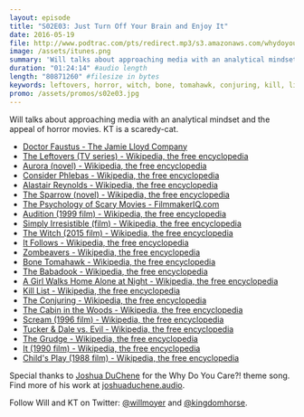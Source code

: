 ```yaml
---
layout: episode
title: "S02E03: Just Turn Off Your Brain and Enjoy It"
date: 2016-05-19
file: http://www.podtrac.com/pts/redirect.mp3/s3.amazonaws.com/whydoyoucare.fm/Why+Do+You+Care+-+S02E03.mp3
image: /assets/itunes.png
summary: 'Will talks about approaching media with an analytical mindset and the appeal of horror movies. KT is a scaredy-cat.'
duration: "01:24:14" #audio length
length: "80871260" #filesize in bytes
keywords: leftovers, horror, witch, bone, tomahawk, conjuring, kill, list, cabin, woods, it, follows, 
promo: /assets/promos/s02e03.jpg
---
```


Will talks about approaching media with an analytical mindset and the appeal of horror movies. KT is a scaredy-cat.

<ul>
  <li><a href="http://thejamielloydcompany.com/our-shows/doctor-faustus">Doctor Faustus - The Jamie Lloyd Company</a></li>
  <li><a href="https://en.wikipedia.org/wiki/The_Leftovers_(TV_series)">The Leftovers (TV series) - Wikipedia, the free encyclopedia</a></li>
  <li><a href="https://en.wikipedia.org/wiki/Aurora_(novel)">Aurora (novel) - Wikipedia, the free encyclopedia</a></li>
  <li><a href="https://en.wikipedia.org/wiki/Consider_Phlebas">Consider Phlebas - Wikipedia, the free encyclopedia</a></li>
  <li><a href="https://en.wikipedia.org/wiki/Alastair_Reynolds">Alastair Reynolds - Wikipedia, the free encyclopedia</a></li>
  <li><a href="https://en.wikipedia.org/wiki/The_Sparrow_(novel)">The Sparrow (novel) - Wikipedia, the free encyclopedia</a></li>
  <li><a href="http://filmmakeriq.com/lessons/the-psychology-of-scary-movies/">The Psychology of Scary Movies - FilmmakerIQ.com</a></li>
  <li><a href="https://en.wikipedia.org/wiki/Audition_(1999_film)">Audition (1999 film) - Wikipedia, the free encyclopedia</a></li>
  <li><a href="https://en.wikipedia.org/wiki/Simply_Irresistible_(film)">Simply Irresistible (film) - Wikipedia, the free encyclopedia</a></li>
  <li><a href="https://en.wikipedia.org/wiki/The_Witch_(2015_film)">The Witch (2015 film) - Wikipedia, the free encyclopedia</a></li>
  <li><a href="https://en.wikipedia.org/wiki/It_Follows">It Follows - Wikipedia, the free encyclopedia</a></li>
  <li><a href="https://en.wikipedia.org/wiki/Zombeavers">Zombeavers - Wikipedia, the free encyclopedia</a></li>
  <li><a href="https://en.wikipedia.org/wiki/Bone_Tomahawk">Bone Tomahawk - Wikipedia, the free encyclopedia</a></li>
  <li><a href="https://en.wikipedia.org/wiki/The_Babadook">The Babadook - Wikipedia, the free encyclopedia</a></li>
  <li><a href="https://en.wikipedia.org/wiki/A_Girl_Walks_Home_Alone_at_Night">A Girl Walks Home Alone at Night - Wikipedia, the free encyclopedia</a></li>
  <li><a href="https://en.wikipedia.org/wiki/Kill_List">Kill List - Wikipedia, the free encyclopedia</a></li>
  <li><a href="https://en.wikipedia.org/wiki/The_Conjuring">The Conjuring - Wikipedia, the free encyclopedia</a></li>
  <li><a href="https://en.wikipedia.org/wiki/The_Cabin_in_the_Woods">The Cabin in the Woods - Wikipedia, the free encyclopedia</a></li>
  <li><a href="https://en.wikipedia.org/wiki/Scream_(1996_film)">Scream (1996 film) - Wikipedia, the free encyclopedia</a></li>
  <li><a href="https://en.wikipedia.org/wiki/Tucker_%26_Dale_vs._Evil">Tucker &amp; Dale vs. Evil - Wikipedia, the free encyclopedia</a></li>
  <li><a href="https://en.wikipedia.org/wiki/The_Grudge">The Grudge - Wikipedia, the free encyclopedia</a></li>
  <li><a href="https://en.wikipedia.org/wiki/It_(1990_film)">It (1990 film) - Wikipedia, the free encyclopedia</a></li>
  <li><a href="https://en.wikipedia.org/wiki/Child%27s_Play_(1988_film)">Child's Play (1988 film) - Wikipedia, the free encyclopedia</a></li>
</ul>

Special thanks to [Joshua DuChene](http://joshuaduchene.audio) for the Why Do You Care?! theme song. Find more of his work at [joshuaduchene.audio](http://joshuaduchene.audio).

Follow Will and KT on Twitter: [@willmoyer](https://twitter.com/willmoyer) and [@kingdomhorse](https://twitter.com/kingdomhorse).